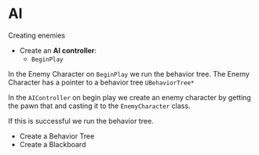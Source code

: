 # AI

Creating enemies

- Create an **AI controller**:
    - `BeginPlay`

In the Enemy Character on `BeginPlay` we run the behavior tree.
The Enemy Character has a pointer to a behavior tree `UBehaviorTree*`

In the `AIController` on begin play we create an enemy character by getting the pawn
that and casting it to the `EnemyCharacter` class.

If this is successful we run the behavior tree.

- Create a Behavior Tree
- Create a Blackboard
